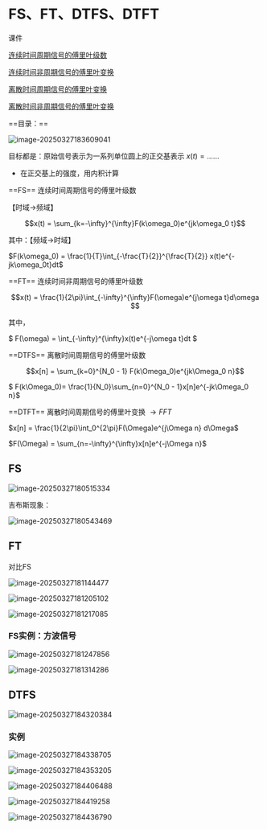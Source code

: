 # FS、FT、DTFS、DTFT

课件

[连续时间周期信号的傅里叶级数](../pdf_files/5_1_FS.pdf)

[连续时间非周期信号的傅里叶变换](../pdf_files/5_2_FT.pdf)

[离散时间周期信号的傅里叶变换](../pdf_files/5_3_DTFS.pdf)

[离散时间非周期信号的傅里叶变换](../pdf_files/5_4_DTFT.pdf)

==目录：== 

![image-20250327183609041](images/image-20250327183609041.png)

目标都是：原始信号表示为一系列单位圆上的正交基表示 $x(t)=... ...$

- 在正交基上的强度，用内积计算

==FS==   连续时间周期信号的傅里叶级数

【时域→频域】

$$x(t) = \sum_{k=-\infty}^{\infty}F(k\omega_0)e^{jk\omega_0 t}$$

其中：【频域→时域】

 $F(k\omega_0) = \frac{1}{T}\int_{-\frac{T}{2}}^{\frac{T}{2}} x(t)e^{-jk\omega_0t}dt$

==FT==  连续时间非周期信号的傅里叶级数

$$x(t) = \frac{1}{2\pi}\int_{-\infty}^{\infty}F(\omega)e^{j\omega t}d\omega $$ 

其中，

$ F(\omega) = \int_{-\infty}^{\infty}x(t)e^{-j\omega t}dt  $

==DTFS==  离散时间周期信号的傅里叶级数

$$x[n] = \sum_{k=0}^{N_0 - 1} F(k\Omega_0)e^{jk\Omega_0 n}$$ 

$ F(k\Omega_0)= \frac{1}{N_0}\sum_{n=0}^{N_0 - 1}x[n]e^{-jk\Omega_0 n}$

==DTFT== 离散时间周期信号的傅里叶变换 $\rightarrow FFT$

$x[n] = \frac{1}{2\pi}\int_0^{2\pi}F(\Omega)e^{j\Omega n} d\Omega$ 

$F(\Omega) = \sum_{n=-\infty}^{\infty}x[n]e^{-j\Omega n}$

## FS

![image-20250327180515334](images/image-20250327180515334.png)

吉布斯现象：

![image-20250327180543469](images/image-20250327180543469.png) 

## FT

对比FS

![image-20250327181144477](images/image-20250327181144477.png) 

![image-20250327181205102](images/image-20250327181205102.png) 

![image-20250327181217085](images/image-20250327181217085.png) 

### FS实例：方波信号

![image-20250327181247856](images/image-20250327181247856.png) 

![image-20250327181314286](images/image-20250327181314286.png) 



## DTFS

![image-20250327184320384](images/image-20250327184320384.png) 

### 实例

![image-20250327184338705](images/image-20250327184338705.png) 

![image-20250327184353205](images/image-20250327184353205.png) 

![image-20250327184406488](images/image-20250327184406488.png) 

![image-20250327184419258](images/image-20250327184419258.png) 

![image-20250327184436790](images/image-20250327184436790.png)



